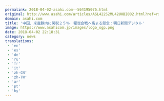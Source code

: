 ```yaml
---
permalink: 2018-04-02-asahi.com--564195075.html
original: http://www.asahi.com/articles/ASL422S2ML42UHBI002.html?ref=rss
domain: asahi.com
title: '中国、米産豚肉に関税２５％　報復合戦へ高まる懸念：朝日新聞デジタル'
image: https://www.asahicom.jp/images/logo_ogp.png
date: 2018-04-02 22:18:31
category: news
translations: 
 - 'en'
 - 'es'
 - 'de'
 - 'ru'
 - 'fr'
 - 'it'
 - 'zh-CN'
 - 'zh-TW'
 - 'ar'
 - 'pt'
 - 'hy'
---
```



